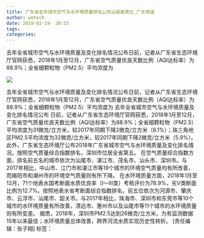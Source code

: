 ```yaml
---
title: 广东省去年城市空气与水环境质量排名公布汕尾居首位_广东频道
author: wetech
date: 2019-02-19- 20:33
tags: 
categories: 
---
```

去年全省城市空气与水环境质量及变化排名情况公布日前，记者从广东省生态环境厅官网获悉，2018年1月至12月，广东省空气质量优良天数比例（AQI达标率）为88.9%；全省细颗粒物（PM2.5）平均浓度为
<!-- more -->
                
<img align="center" border="0" src="http://p2.ifengimg.com/a/2016/0810/204c433878d5cf9size1_w16_h16.png" />
                
                
            
去年全省城市空气与水环境质量及变化排名情况公布日前，记者从广东省生态环境厅官网获悉，2018年1月至12月，广东省空气质量优良天数比例（AQI达标率）为88.9%；全省细颗粒物（PM2.5）平均浓度为
去年全省城市空气与水环境质量及变化排名情况公布
日前，记者从广东省生态环境厅官网获悉，2018年1月至12月，广东省空气质量优良天数比例（AQI达标率）为88.9%；全省细颗粒物（PM2.5）平均浓度为31微克/立方米，较2017年同期下降2微克/立方米（6.1%）；珠三角地区PM2.5平均浓度为32微克/立方米，较2017年同期下降2微克/立方米（5.9%）。此外，广东省生态环境厅公布2018年广东省城市空气与水环境质量及变化排名情况。按照空气质量综合指数排名，深圳市位居全省第五。
在空气质量综合指数方面，排名前五名的城市依次为汕尾市、湛江市、茂名市、汕头市、深圳市。与2017年相比，中山市、江门市和湛江市等19个城市的环境空气质量均有所改善，而揭阳市和潮州市的环境空气质量则有所下降。
在水环境质量方面，2018年1月至12月，71个地表水国考断面水质优良率（Ⅰ～Ⅲ类）考核评价为78.9%，劣Ⅴ类断面比例为12.7%。按照地表水省考断面综合指数排名，前五位依次为河源市、肇庆市、云浮市、汕尾市、韶关市。与2017年相比，珠海市、深圳市和东莞市等10个城市的水环境质量有所改善，清远市、惠州市以及汕尾市等11个城市的水环境质量则有所变差。
据悉，2018年，深圳市PM2.5达到26微克/立方米，为有监测数据15年以来最佳；水环境质量总体改善，跨界河流水质实现历史性转折。
[责任编辑：张子翔]
标签：
             
